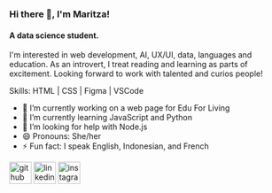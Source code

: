 ### Hi there 👋, I'm Maritza!
#### A data science student.

I'm interested in web development, AI, UX/UI, data, languages and education. As an introvert, I treat reading and learning as parts of excitement. Looking forward to work with talented and curios people!

Skills: HTML | CSS | Figma | VSCode

- 🔭 I’m currently working on a web page for Edu For Living 
- 🌱 I’m currently learning JavaScript and Python
- 🤔 I’m looking for help with Node.js
- 😄 Pronouns: She/her 
- ⚡ Fun fact: I speak English, Indonesian, and French 


[<img src='https://cdn.jsdelivr.net/npm/simple-icons@3.0.1/icons/github.svg' alt='github' height='40'>](https://github.com/maritzatsab)  [<img src='https://cdn.jsdelivr.net/npm/simple-icons@3.0.1/icons/linkedin.svg' alt='linkedin' height='40'>](https://www.linkedin.com/in/maritzatsabitah/)  [<img src='https://cdn.jsdelivr.net/npm/simple-icons@3.0.1/icons/instagram.svg' alt='instagram' height='40'>](https://www.instagram.com/maritzatsab/)  



